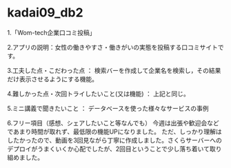 # kadai09_db2

1.「Wom-tech企業口コミ投稿」 

2.アプリの説明：女性の働きやすさ・働きがいの実態を投稿する口コミサイトです。

3.工夫した点・こだわった点 ：
検索バーを作成して企業名を検索し，その結果だけ表示させるようにする機能。

4.難しかった点・次回トライしたいこと(又は機能) ：
上記と同じ。

5.ミニ講義で聞きたいこと ：
データベースを使った様々なサービスの事例

6.フリー項目（感想、シェアしたいこと等なんでも）
今週は出張や歓迎会などであまり時間が取れず、最低限の機能UPになりました。
ただ、しっかり理解はしたかったので、動画を3回見ながら丁寧に作成しました。さくらサーバーへのデプロイがうまくいくか心配でしたが、2回目ということで少し落ち着いて取り組めました。
